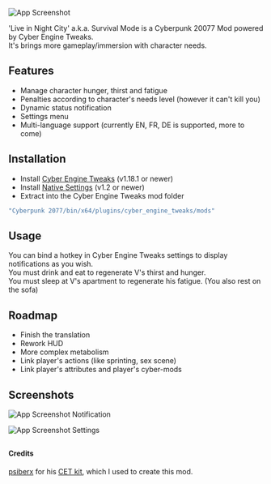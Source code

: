 ![App Screenshot](https://i.ibb.co/PZFJvR5/logo.png)

'Live in Night City' a.k.a. Survival Mode is a Cyberpunk 20077 Mod powered by Cyber Engine Tweaks.  
It's brings more gameplay/immersion with character needs.


## Features

- Manage character hunger, thirst and fatigue
- Penalties according to character's needs level (however it can't kill you)
- Dynamic status notification
- Settings menu
- Multi-language support (currently EN, FR, DE is supported, more to come)


## Installation

- Install [Cyber Engine Tweaks](https://github.com/yamashi/CyberEngineTweaks) (v1.18.1 or newer)
- Install [Native Settings](https://github.com/justarandomguyintheinternet/CP77_nativeSettings) (v1.2 or newer)
- Extract into the Cyber Engine Tweaks mod folder
```bash
"Cyberpunk 2077/bin/x64/plugins/cyber_engine_tweaks/mods"
```


## Usage

You can bind a hotkey in Cyber Engine Tweaks settings to display notifications as you wish.  
You must drink and eat to regenerate V's thirst and hunger.  
You must sleep at V's apartment to regenerate his fatigue. (You also rest on the sofa)


## Roadmap

- Finish the translation
- Rework HUD
- More complex metabolism
- Link player's actions (like sprinting, sex scene)
- Link player's attributes and player's cyber-mods


## Screenshots

![App Screenshot](https://i.ibb.co/gtzCkJN/example-hud.jpg)
Notification

![App Screenshot](https://i.ibb.co/g9Gj69M/example-settings.jpg)
Settings


##


#### Credits
[psiberx](https://github.com/psiberx) for his [CET kit](https://github.com/psiberx/cp2077-cet-kit), which I used to create this mod.

